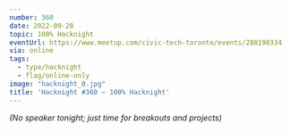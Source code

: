 ```yaml
---
number: 360
date: 2022-09-20
topic: 100% Hacknight
eventUrl: https://www.meetup.com/civic-tech-toronto/events/288190334
via: online
tags:
  - type/hacknight
  - flag/online-only
image: "hacknight_0.jpg"
title: 'Hacknight #360 – 100% Hacknight'
---
```

*(No speaker tonight; just time for breakouts and projects)*
